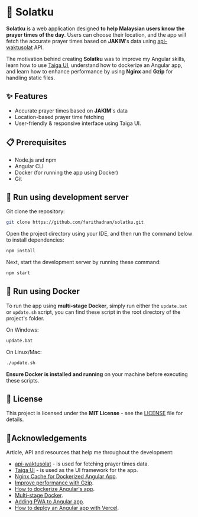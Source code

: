 # 🌟 Solatku

**Solatku** is a web application designed **to help Malaysian users know the prayer times of the day**. Users can choose their location, and the app will fetch the accurate prayer times based on **JAKIM**'s data using [api-waktusolat](https://github.com/mptwaktusolat/api-waktusolat) API.

The motivation behind creating **Solatku** was to improve my Angular skills, learn how to use [Taiga UI](https://taiga-ui.dev/getting-started), understand how to dockerize an Angular app, and learn how to enhance performance by using **Nginx** and **Gzip** for handling static files.

## ✨ Features

- Accurate prayer times based on **JAKIM**'s data
- Location-based prayer time fetching
- User-friendly  & responsive interface using Taiga UI.

## 📋 Prerequisites

- Node.js and npm
- Angular CLI
- Docker (for running the app using Docker)
- Git

## 🚀 Run using development server

Git clone the repository:

```sh
git clone https://github.com/farithadnan/solatku.git
```

Open the project directory using your IDE, and then run the command below to install dependencies:

```sh
npm install
```

Next, start the development server by running these command:

```sh
npm start
```

## 🐳 Run using Docker

To run the app using **multi-stage Docker**, simply run either the `update.bat` or `update.sh` script, you can find these script in the root directory of the project's folder.

On Windows:

```sh
update.bat
```

On Linux/Mac:

```sh
./update.sh
```

**Ensure Docker is installed and running** on your machine before executing these scripts.

## 📜 License

This project is licensed under the **MIT License** - see the [LICENSE](/LICENSE) file for details.

## 🙏Acknowledgements

Article, API and resources that help me throughout the development:

- [api-waktusolat](https://github.com/mptwaktusolat/api-waktusolat) - is used for fetching prayer times data.
- [Taiga Ui](https://taiga-ui.dev/getting-started) - is used as the UI framework for the app.
- [Nginx Cache for Dockerized Angular App](https://zakimohammed.medium.com/nginx-cache-config-for-dockerized-angular-app-ngdocker-58e58f965c7).
- [Improve performance with Gzip](https://codeomelet.com/posts/gzip-dockerized-angular-app-with-nginx-ngdocker).
- [How to dockerize Angular's app](https://wkrzywiec.medium.com/build-and-run-angular-application-in-a-docker-container-b65dbbc50be8).
- [Multi-stage Docker](https://docs.docker.com/build/building/multi-stage/).
- [Adding PWA to Angular app](https://dev.to/rodrigokamada/adding-the-progressive-web-application-pwa-to-an-angular-application-4g1e).
- [How to deploy an Angular app with Vercel](https://medium.com/@lara.delrio333/deploy-an-angular-project-in-vercel-with-secret-environment-variables-74323925712d).
